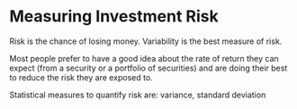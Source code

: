# Measuring Investment Risk

Risk is the chance of losing money. Variability is the best measure of risk.

Most people prefer to have a good idea about the rate of return they can expect (from a security or a portfolio of securities) and are doing their best to reduce the risk they are exposed to.

Statistical measures to quantify risk are: variance, standard deviation
